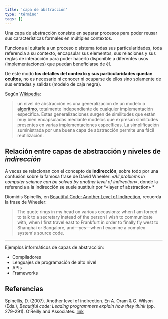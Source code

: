 ```yaml
---
title: 'capa de abstracción'
type: 'término'
tags: []
---
```


Una capa de abstracción consiste en separar procesos para poder reusar sus características formales en múltiples contextos.

Funciona al quitarle a un proceso o sistema todas sus particularidades, toda referencia a su contexto, encapsular sus elementos, sus relaciones y sus reglas de interacción para poder hacerlo disponible a diferentes usos (implementaciones) que puedan beneficiarse de él.

De este modo **los detalles del contexto y sus particularidades quedan ocultos**, no es necesario ni conocer ni ocuparse de ellos sino solamente de sus entradas y salidas (modelo de caja negra).

Según [Wikipedia](https://es.wikipedia.org/wiki/Capa_de_abstracci%C3%B3n):

>un nivel de abstracción es una generalización de un modelo o [algoritmo](https://es.wikipedia.org/wiki/Algoritmo "Algoritmo"), totalmente independiente de cualquier implementación específica. Estas generalizaciones surgen de similitudes que están muy bien encapsuladas mediante modelos que expresan similitudes presentes en varias implementaciones específicas. La simplificación suministrada por una buena capa de abstracción permite una fácil reutilización.


## Relación entre capas de abstracción y niveles de *indirección*

A veces se relacionan con el concepto de **indirección**, sobre todo por una confusión sobre la famosa frase de David Wheeler: *«All problems in computer science can be solved by another level of indirection»*, donde la referencia a la indirección se suele sustituir por *«layer of abstraction» *

Diomidis Spinellis, en [Beautiful Code: Another Level of Indirection](https://www2.dmst.aueb.gr/dds/pubs/inbook/beautiful_code/html/Spi07g.html), recuerda la frase de Wheeler:

>The quote rings in my head on various occasions: when I am forced to talk to a secretary instead of the person I wish to communicate with, when I first travel east to Frankfurt in order to finally fly west to Shanghai or Bangalore, and—yes—when I examine a complex system's source code.

---

Ejemplos informáticos de capas de abstracción:

- Compiladores
- Lenguajes de programación de alto nivel
- APIs
- Frameworks

## Referencias

Spinellis, D. (2007). Another level of indirection. En A. Oram & G. Wilson (Eds.), _Beautiful code: Leading programmers explain how they think_ (pp. 279-291). O’Reilly and Associates. [link](http://www.dmst.aueb.gr/dds/pubs/inbook/beautiful<sub>c</sub>ode/html/Spi07g.html)